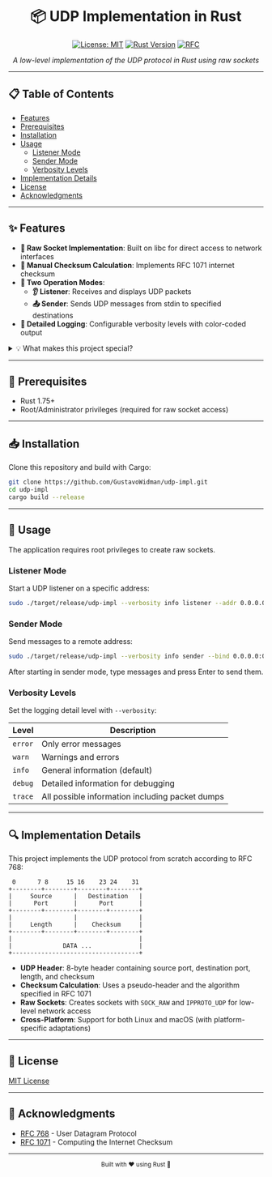<div align="center">

# 📦 UDP Implementation in Rust

[![License: MIT](https://img.shields.io/badge/License-MIT-yellow.svg)](https://opensource.org/licenses/MIT)
[![Rust Version](https://img.shields.io/badge/rust-1.75+-93450a.svg)](https://www.rust-lang.org/)
[![RFC](https://img.shields.io/badge/RFC-768-blue.svg)](https://datatracker.ietf.org/doc/html/rfc768)

*A low-level implementation of the UDP protocol in Rust using raw sockets*

</div>

---

## 📋 Table of Contents

- [Features](#features)
- [Prerequisites](#prerequisites)
- [Installation](#installation)
- [Usage](#usage)
  - [Listener Mode](#listener-mode)
  - [Sender Mode](#sender-mode)
  - [Verbosity Levels](#verbosity-levels)
- [Implementation Details](#implementation-details)
- [License](#license)
- [Acknowledgments](#acknowledgments)

---

## ✨ Features

- **🔌 Raw Socket Implementation**: Built on libc for direct access to network interfaces
- **🧮 Manual Checksum Calculation**: Implements RFC 1071 internet checksum
- **🔄 Two Operation Modes**:
  - **👂 Listener**: Receives and displays UDP packets
  - **📤 Sender**: Sends UDP messages from stdin to specified destinations
- **📝 Detailed Logging**: Configurable verbosity levels with color-coded output

<details>
<summary>💡 What makes this project special?</summary>
<br>

Unlike typical network applications that rely on the operating system's UDP implementation, this project builds UDP from scratch. This approach provides a deeper understanding of network protocols and allows for custom modifications not possible with standard libraries.

</details>

---

## 🔧 Prerequisites

- Rust 1.75+
- Root/Administrator privileges (required for raw socket access)

---

## 📥 Installation

Clone this repository and build with Cargo:

```bash
git clone https://github.com/GustavoWidman/udp-impl.git
cd udp-impl
cargo build --release
```

---

## 🚀 Usage

The application requires root privileges to create raw sockets.

### Listener Mode

Start a UDP listener on a specific address:

```bash
sudo ./target/release/udp-impl --verbosity info listener --addr 0.0.0.0:5000
```

### Sender Mode

Send messages to a remote address:

```bash
sudo ./target/release/udp-impl --verbosity info sender --bind 0.0.0.0:0 --addr 192.168.1.100:5000
```

After starting in sender mode, type messages and press Enter to send them.

### Verbosity Levels

Set the logging detail level with `--verbosity`:

| Level | Description |
|-------|-------------|
| `error` | Only error messages |
| `warn` | Warnings and errors |
| `info` | General information (default) |
| `debug` | Detailed information for debugging |
| `trace` | All possible information including packet dumps |

---

## 🔍 Implementation Details

This project implements the UDP protocol from scratch according to RFC 768:

```
 0      7 8     15 16    23 24    31
+--------+--------+--------+--------+
|     Source      |   Destination   |
|      Port       |      Port       |
+--------+--------+--------+--------+
|                 |                 |
|     Length      |    Checksum     |
+--------+--------+--------+--------+
|                                   |
|              DATA ...             |
+-----------------------------------+
```

- **UDP Header**: 8-byte header containing source port, destination port, length, and checksum
- **Checksum Calculation**: Uses a pseudo-header and the algorithm specified in RFC 1071
- **Raw Sockets**: Creates sockets with `SOCK_RAW` and `IPPROTO_UDP` for low-level network access
- **Cross-Platform**: Support for both Linux and macOS (with platform-specific adaptations)

---

## 📜 License

[MIT License](LICENSE.txt)

---

## 🙏 Acknowledgments

- [RFC 768](https://datatracker.ietf.org/doc/html/rfc768) - User Datagram Protocol
- [RFC 1071](https://datatracker.ietf.org/doc/html/rfc1071) - Computing the Internet Checksum

---

<div align="center">
  <sub>Built with ❤️ using Rust 🦀</sub>
</div>
